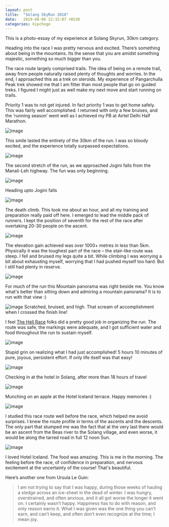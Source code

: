 ```yaml
---
layout: post
title:  "Solang SkyRun 2018"
date:   2019-08-06 12:32:07 +0530
categories: kipchoge
---
```


This is a photo-essay of my experience at Solang Skyrun, 30km category.  

Heading into the race I was pretty nervous and excited. There’s something about being in the mountains. Its the sense that you are amidst something majestic, something so much bigger than you.  

The race route largely comprised trails. The idea of being on a remote trail, away from people naturally raised plenty of thoughts and worries. In the end, I approached this as a trek on steroids. My experience of Pangarchulla Peak trek showed me that I am fitter than most people that go on guided treks. I figured I might just as well make my next move and start running on trails.  

Priority 1 was to not get injured. In fact priority 1 was to get home safely. This was fairly well accomplished. I returned with only a few bruises, and the ‘running season’ went well as I achieved my PB at Airtel Delhi Half Marathon.  

![image](/assets/images/solang/start-of-run.jpg)

This smile lasted the entirety of the 30km of the run. I was so bloody excited, and the experience totally surpassed expectations.  

![image](/assets/images/solang/climbing-to-jogini.jpg)

The second stretch of the run, as we approached Jogini falls from the Manali-Leh highway. The fun was only beginning.  

![image](/assets/images/solang/jogini.jpg)

Heading upto Jogini falls

![image](/assets/images/solang/looking-up-death-climb.jpg)

The death climb. This took me about an hour, and all my training and preparation really paid off here. I emerged to lead the middle pack of runners. I kept the position of seventh for the rest of the race after overtaking 20-30 people on the ascent.  

![image](/assets/images/solang/lush-green.jpg)

The elevation gain achieved was over 1000+ metres in less than 5km. Physically it was the toughest part of the race – the stair-like route was steep. I fell and bruised my legs quite a bit. While climbing I was worrying a bit about exhausting myself, worrying that I had pushed myself too hard. But I still had plenty in reserve.

![image](/assets/images/solang/mountain-view.jpg)

For much of the run this Mountain panorama was right beside me. You know what's better than sitting down and admiring a mountain panorama? It is to run with that view :)

![image](/assets/images/solang/crossing-line.jpg)
Scratched, bruised, and high. That scream of accomplishment when I crossed the finish line!  

I feel [The Hell Race](https://www.thehellrace.com/trail-race/solang-skyultra/) folks did a pretty good job in organizing the run. The route was safe, the markings were adequate, and I got sufficient water and food throughout the run to sustain myself.

![image](/assets/images/solang/post-run-grin-hotel-iceland.jpg)

Stupid grin on realizing what I had just accomplished! 5 hours 10 minutes of pure, joyous, persistent effort. If only life itself was that easy!  

![image](/assets/images/solang/checking-in.jpg)

Checking in at the hotel in Solang, after more than 18 hours of travel

![image](/assets/images/solang/pre-race-munching.jpg)

Munching on an apple at the Hotel Iceland terrace. Happy memories :)

![image](/assets/images/solang/race-route.jpg)

I studied this race route well before the race, which helped me avoid surprises. I knew the route profile in terms of the ascents and the descents. The only part that stumped me was the fact that at the very last there would be an ascent from the Beas river to the Solang village, and even worse, it would be along the tarred road in full 12 noon Sun.

![image](/assets/images/solang/morning-post-black-coffee-at-hotel-iceland.jpg)

I loved Hotel Iceland. The food was amazing. This is me in the morning. The feeling before the race, of confidence in preparation, and nervous excitement at the uncertainty of the course! That's beautiful.


Here’s another one from Ursula Le Guin:  

> I am not trying to say that I was happy, during those weeks of hauling a sledge across an ice-sheet in the dead of winter. I was hungry, overstrained, and often anxious, and it all got worse the longer it went on. I certainly wasn’t happy. Happiness has to do with reason, and only reason earns it. What I was given was the one thing you can’t earn, and can’t keep, and often don’t even recognize at the time; I mean joy.  
